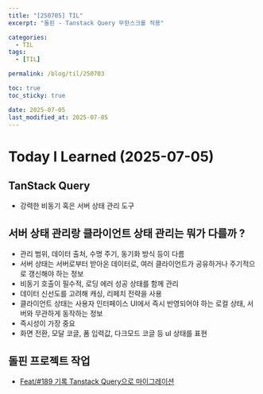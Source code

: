 ```yaml
---
title: "[250705] TIL"
excerpt: "돌핀 - Tanstack Query 무한스크롤 적용"

categories:
  - TIL
tags:
  - [TIL]

permalink: /blog/til/250703

toc: true
toc_sticky: true

date: 2025-07-05
last_modified_at: 2025-07-05
---
```


# Today I Learned (2025-07-05)

## TanStack Query

- 강력한 비동기 혹은 서버 상태 관리 도구

## 서버 상태 관리랑 클라이언트 상태 관리는 뭐가 다를까 ?

- 관리 범위, 데이터 출처, 수명 주기, 동기화 방식 등이 다름
- 서버 상태는 서버로부터 받아온 데이터로, 여러 클라이언트가 공유하거나 주기적으로 갱신해야 하는 정보
- 비동기 호출이 필수적, 로딩 에러 성공 상태를 함께 관리
- 데이터 신선도를 고려해 캐싱, 리페치 전략을 사용
- 클라이언트 상태는 사용자 인터페이스 UI에서 즉시 반영되어야 하는 로컬 상태, 서버와 무관하게 동작하는 정보
- 즉시성이 가장 중요
- 화면 전환, 모달 코글, 폼 입력값, 다크모드 코글 등 uI 상태를 표현

## 돌핀 프로젝트 작업

- [Feat/#189 기록 Tanstack Query으로 마이그레이션](https://github.com/100-hours-a-week/7-team-ddb-fe/pull/190)
